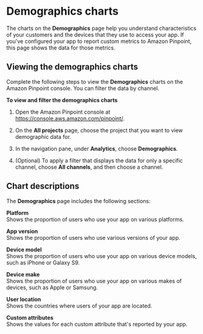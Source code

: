 # Demographics charts<a name="analytics-demographics"></a>

The charts on the **Demographics** page help you understand characteristics of your customers and the devices that they use to access your app\. If you've configured your app to report custom metrics to Amazon Pinpoint, this page shows the data for those metrics\.

## Viewing the demographics charts<a name="analytics-demographics-view"></a>

Complete the following steps to view the **Demographics** charts on the Amazon Pinpoint console\. You can filter the data by channel\.

**To view and filter the demographics charts**

1. Open the Amazon Pinpoint console at [https://console\.aws\.amazon\.com/pinpoint/](https://console.aws.amazon.com/pinpoint/)\.

1. On the **All projects** page, choose the project that you want to view demographic data for\.

1. In the navigation pane, under **Analytics**, choose **Demographics**\.

1. \(Optional\) To apply a filter that displays the data for only a specific channel, choose **All channels**, and then choose a channel\.

## Chart descriptions<a name="analytics-demographics-description"></a>

The **Demographics** page includes the following sections:

**Platform**  
Shows the proportion of users who use your app on various platforms\.

**App version**  
Shows the proportion of users who use various versions of your app\.

**Device model**  
Shows the proportion of users who use your app on various device models, such as iPhone or Galaxy S9\.

**Device make**  
Shows the proportion of users who use your app on various makes of devices, such as Apple or Samsung\.

**User location**  
Shows the countries where users of your app are located\.

**Custom attributes**  
Shows the values for each custom attribute that's reported by your app\.